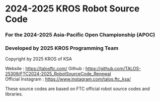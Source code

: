# 2024-2025 KROS Robot Source Code

### For the 2024-2025 Asia-Pacific Open Championship (APOC)
### Developed by 2025 KROS Programming Team

Copyright by 2025 KROS of KSA

Website : https://talosftc.com/
Github : https://github.com/TALOS-25309/FTC2024-2025_RobotSourceCode_Renewal        
Official Instagram : https://www.instagram.com/talos.ftc_ksa/

These source codes are based on FTC official robot source codes and libraries.
